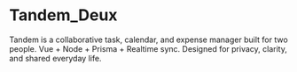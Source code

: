 # Tandem_Deux
Tandem is a collaborative task, calendar, and expense manager built for two people. Vue + Node + Prisma + Realtime sync. Designed for privacy, clarity, and shared everyday life.
